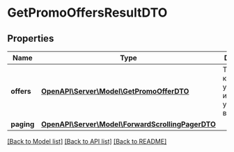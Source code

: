 # GetPromoOffersResultDTO

## Properties
Name | Type | Description | Notes
------------ | ------------- | ------------- | -------------
**offers** | [**OpenAPI\Server\Model\GetPromoOfferDTO**](GetPromoOfferDTO.md) | Товары, которые участвуют или могут участвовать в акции. | 
**paging** | [**OpenAPI\Server\Model\ForwardScrollingPagerDTO**](ForwardScrollingPagerDTO.md) |  | [optional] 

[[Back to Model list]](../README.md#documentation-for-models) [[Back to API list]](../README.md#documentation-for-api-endpoints) [[Back to README]](../README.md)



